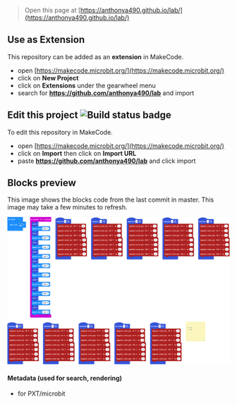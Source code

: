 
> Open this page at [https://anthonya490.github.io/lab/](https://anthonya490.github.io/lab/)

## Use as Extension

This repository can be added as an **extension** in MakeCode.

* open [https://makecode.microbit.org/](https://makecode.microbit.org/)
* click on **New Project**
* click on **Extensions** under the gearwheel menu
* search for **https://github.com/anthonya490/lab** and import

## Edit this project ![Build status badge](https://github.com/anthonya490/lab/workflows/MakeCode/badge.svg)

To edit this repository in MakeCode.

* open [https://makecode.microbit.org/](https://makecode.microbit.org/)
* click on **Import** then click on **Import URL**
* paste **https://github.com/anthonya490/lab** and click import

## Blocks preview

This image shows the blocks code from the last commit in master.
This image may take a few minutes to refresh.

![A rendered view of the blocks](https://github.com/anthonya490/lab/raw/master/.github/makecode/blocks.png)

#### Metadata (used for search, rendering)

* for PXT/microbit
<script src="https://makecode.com/gh-pages-embed.js"></script><script>makeCodeRender("{{ site.makecode.home_url }}", "{{ site.github.owner_name }}/{{ site.github.repository_name }}");</script>
